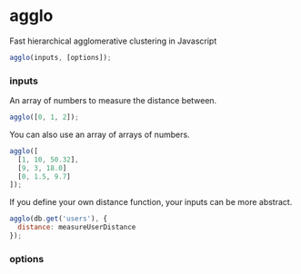# agglo
Fast hierarchical agglomerative clustering in Javascript

```javascript
agglo(inputs, [options]);
```

### inputs

An array of numbers to measure the distance between.

```javascript
agglo([0, 1, 2]);
```

You can also use an array of arrays of numbers.

```javascript
agglo([
  [1, 10, 50.32],
  [9, 3, 18.0]
  [0, 1.5, 9.7]
]);
```

If you define your own distance function, your inputs can be more abstract.

```javascript
agglo(db.get('users'), {
  distance: measureUserDistance
});
```


### options
